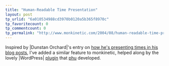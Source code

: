 ```yaml
---
title: "Human-Readable Time Presentation"
layout: post
tp_urlid: "6a010534988cd3970b0120a5b365f8970c"
tp_favoritecount: 0
tp_commentcount: 0
tp_permalink: "http://www.monkinetic.com/2004/08/human-readable-time-presentation.html"
---
```

Inspired by |Dunstan Orchard|&#39;s entry on <a href="http://www.1976design.com/blog/archive/2004/07/23/redesign-time-presentation">how he&#39;s presenting times in his blog posts</a>, I&#39;ve added a similar feature to monkinetic, helped along by the lovely |WordPress| <a href="http://www.ifelse.co.uk/archives/2004/07/24/time-of-day/">plugin</a> that <a href="http://www.ifelse.co.uk/">phu</a> developed.
